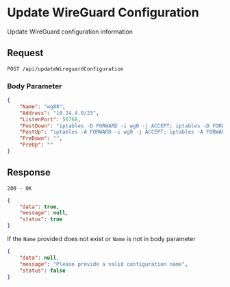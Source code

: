 # Update WireGuard Configuration

Update WireGuard configuration information

## Request

`POST /api/updateWireguardConfiguration`

### Body Parameter

```json
{
	"Name": "wg88",
	"Address": "10.24.4.0/23",
	"ListenPort": 56768,
	"PostDown": "iptables -D FORWARD -i wg0 -j ACCEPT; iptables -D FORWARD -o wg0 -j ACCEPT; iptables -t nat -D POSTROUTING -o enp0s1 -j MASQUERADE;",
	"PostUp": "iptables -A FORWARD -i wg0 -j ACCEPT; iptables -A FORWARD -o wg0 -j ACCEPT; iptables -t nat -A POSTROUTING -o enp0s1 -j MASQUERADE;",
	"PreDown": "",
	"PreUp": ""
}
```

## Response

`200 - OK`

```json
{
    "data": true,
    "message": null,
    "status": true
}
```

If the `Name` provided does not exist or `Name` is not in body parameter

```json
{
    "data": null,
    "message": "Please provide a valid configuration name",
    "status": false
}
```